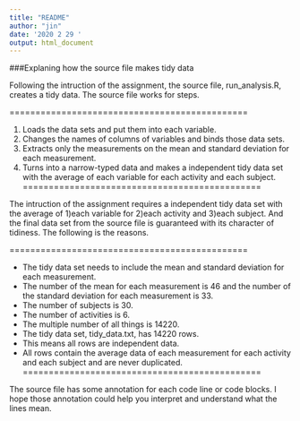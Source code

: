 ```yaml
---
title: "README"
author: "jin"
date: '2020 2 29 '
output: html_document
---
```


###Explaning how the source file makes tidy data

Following the intruction of the assignment, the source file, run_analysis.R, creates a tidy data.
The source file works for steps.

==============================================
1. Loads the data sets and put them into each variable.
2. Changes the names of columns of variables and binds those data sets.
3. Extracts only the measurements on the mean and standard deviation for each measurement.
4. Turns into a narrow-typed data and makes a independent tidy data set with the average of each variable for each activity and each subject.
==============================================


The intruction of the assignment requires a independent tidy data set with the average of 1)each variable for 2)each activity and 3)each subject.
And the final data set from the source file is guaranteed with its character of tidiness.
The following is the reasons.

==============================================
- The tidy data set needs to include the mean and standard deviation for each measurement.
- The number of the mean for each measurement is 46 and the number of the standard deviation for each measurement is 33.
- The number of subjects is 30.
- The number of activities is 6.
- The multiple number of all things is 14220.
- The tidy data set, tidy_data.txt, has 14220 rows.
- This means all rows are independent data.
- All rows contain the average data of each measurement for each activity and each subject and are never duplicated.
==============================================


The source file has some annotation for each code line or code blocks.
I hope those annotation could help you interpret and understand what the lines mean.